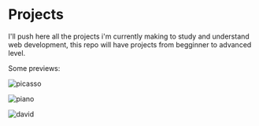 # Projects

I'll push here all the projects i'm currently making to study and understand web development, this repo will have projects from begginner to advanced level.

Some previews:

![picasso](https://user-images.githubusercontent.com/110572346/202718250-059d60d8-1f12-4135-b09b-88709bd8d812.png)

![piano](https://user-images.githubusercontent.com/110572346/202718678-35212a83-b574-4350-9db4-3fab961b3b99.png)

![david](https://user-images.githubusercontent.com/110572346/202721466-3e80cb40-8623-4d1c-8776-6d4da22750dd.png)

